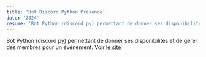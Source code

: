 ```yaml
---
title: 'Bot Discord Python Présence'
date: '2024'
resume: 'Bot Python (discord py) permettant de donner ses disponibilités et de gérer des membres pour un événement. Voir [le site](https://discord.com/application-directory/1254138347480289350)'
---
```


Bot Python (discord py) permettant de donner ses disponibilités et de gérer des membres pour un événement. Voir [le site](https://discord.com/application-directory/1254138347480289350)
